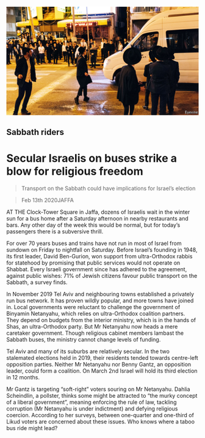 ![](./images/20200215_MAP003_0.jpg)

## Sabbath riders

# Secular Israelis on buses strike a blow for religious freedom

> Transport on the Sabbath could have implications for Israel’s election

> Feb 13th 2020JAFFA

AT THE Clock-Tower Square in Jaffa, dozens of Israelis wait in the winter sun for a bus home after a Saturday afternoon in nearby restaurants and bars. Any other day of the week this would be normal, but for today’s passengers there is a subversive thrill.

For over 70 years buses and trains have not run in most of Israel from sundown on Friday to nightfall on Saturday. Before Israel’s founding in 1948, its first leader, David Ben-Gurion, won support from ultra-Orthodox rabbis for statehood by promising that public services would not operate on Shabbat. Every Israeli government since has adhered to the agreement, against public wishes: 71% of Jewish citizens favour public transport on the Sabbath, a survey finds.

In November 2019 Tel Aviv and neighbouring towns established a privately run bus network. It has proven wildly popular, and more towns have joined in. Local governments were reluctant to challenge the government of Binyamin Netanyahu, which relies on ultra-Orthodox coalition partners. They depend on budgets from the interior ministry, which is in the hands of Shas, an ultra-Orthodox party. But Mr Netanyahu now heads a mere caretaker government. Though religious cabinet members lambast the Sabbath buses, the ministry cannot change levels of funding.

Tel Aviv and many of its suburbs are relatively secular. In the two stalemated elections held in 2019, their residents tended towards centre-left opposition parties. Neither Mr Netanyahu nor Benny Gantz, an opposition leader, could form a coalition. On March 2nd Israel will hold its third election in 12 months.

Mr Gantz is targeting “soft-right” voters souring on Mr Netanyahu. Dahlia Scheindlin, a pollster, thinks some might be attracted to “the murky concept of a liberal government”, meaning enforcing the rule of law, tackling corruption (Mr Netanyahu is under indictment) and defying religious coercion. According to her surveys, between one-quarter and one-third of Likud voters are concerned about these issues. Who knows where a taboo bus ride might lead?
